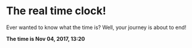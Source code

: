 # The real time clock!

Ever wanted to know what the time is? Well, your journey is about to end!

**The time is Nov 04, 2017, 13:20**